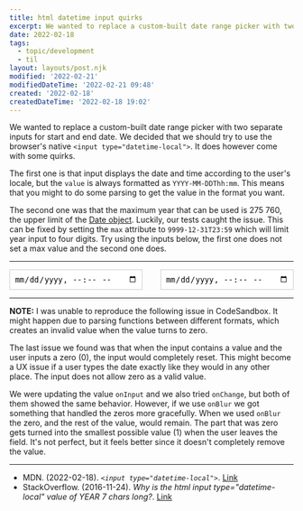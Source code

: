 ```yaml
---
title: html datetime input quirks
excerpt: We wanted to replace a custom-built date range picker with two separate inputs for start and end date. We decided that we should try to use the browser's native <input type="datetime-local">. It does however come with some quirks.
date: 2022-02-18
tags:
  - topic/development
  - til
layout: layouts/post.njk
modified: '2022-02-21'
modifiedDateTime: '2022-02-21 09:48'
created: '2022-02-18'
createdDateTime: '2022-02-18 19:02'
---
```


We wanted to replace a custom-built date range picker with two separate inputs for start and end date. We decided that we should try to use the browser's native `<input type="datetime-local">`. It does however come with some quirks.

The first one is that input displays the date and time according to the user's locale, but the `value` is always formatted as `YYYY-MM-DDThh:mm`. This means that you might to do some parsing to get the value in the format you want.

The second one was that the maximum year that can be used is 275 760, the upper limit of the [Date object](https://developer.mozilla.org/en-US/docs/Web/JavaScript/Reference/Global_Objects/Date). Luckily, our tests caught the issue. This can be fixed by setting the `max` attribute to `9999-12-31T23:59` which will limit year input to four digits. Try using the inputs below, the first one does not set a max value and the second one does.

---

<div style="display: grid; grid-template-columns: repeat(2, 1fr);grid-gap:32px;">
<input type="datetime-local" style="border: 1px solid #ccc;padding:8px;" />
<input type="datetime-local" max="9999-12-31T23:59" style="border: 1px solid #ccc;padding:8px;" />
</div>

---

**NOTE:** I was unable to reproduce the following issue in CodeSandbox. It might happen due to parsing functions between different formats, which creates an invalid value when the value turns to zero.

The last issue we found was that when the input contains a value and the user inputs a zero (0), the input would completely reset. This might become a UX issue if a user types the date exactly like they would in any other place. The input does not allow zero as a valid value.

We were updating the value `onInput` and we also tried `onChange`, but both of them showed the same behavior. However, if we use `onBlur` we got something that handled the zeros more gracefully. When we used `onBlur` the zero, and the rest of the value, would remain. The part that was zero gets turned into the smallest possible value (1) when the user leaves the field. It's not perfect, but it feels better since it doesn't completely remove the value.

---
- MDN. (2022-02-18). _`<input type="datetime-local">`_. [Link](https://developer.mozilla.org/en-US/docs/Web/HTML/Element/input/datetime-local)
- StackOverflow. (2016-11-24). _Why is the html input type="datetime-local" value of YEAR 7 chars long?_. [Link](https://stackoverflow.com/questions/40754264/why-is-the-html-input-type-datetime-local-value-of-year-7-chars-long) 